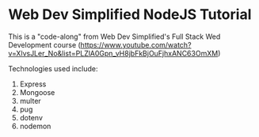# Web Dev Simplified NodeJS Tutorial

This is a "code-along" from Web Dev Simplified's Full Stack Wed Development course (https://www.youtube.com/watch?v=XlvsJLer_No&list=PLZlA0Gpn_vH8jbFkBjOuFjhxANC63OmXM)

Technologies used include:

1. Express
2. Mongoose
3. multer
4. pug
5. dotenv
6. nodemon